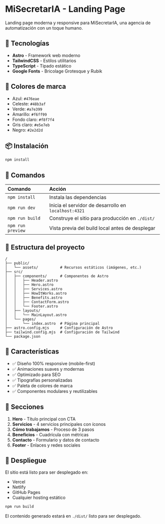 # MiSecretarIA - Landing Page

Landing page moderna y responsive para MiSecretarIA, una agencia de automatización con un toque humano.

## 🚀 Tecnologías

- **Astro** - Framework web moderno
- **TailwindCSS** - Estilos utilitarios
- **TypeScript** - Tipado estático
- **Google Fonts** - Bricolage Grotesque y Rubik

## 🎨 Colores de marca

- Azul: `#476eae`
- Celeste: `#48b3af`
- Verde: `#a7e399`
- Amarillo: `#f6ff99`
- Fondo claro: `#f8f7f4`
- Gris claro: `#e5e7eb`
- Negro: `#2e2d2d`

## 📦 Instalación

```bash
npm install
```

## 🧞 Comandos

| Comando           | Acción                                               |
| :---------------- | :--------------------------------------------------- |
| `npm install`     | Instala las dependencias                             |
| `npm run dev`     | Inicia el servidor de desarrollo en `localhost:4321` |
| `npm run build`   | Construye el sitio para producción en `./dist/`      |
| `npm run preview` | Vista previa del build local antes de desplegar      |

## 📂 Estructura del proyecto

```
/
├── public/
│   └── assets/          # Recursos estáticos (imágenes, etc.)
├── src/
│   ├── components/      # Componentes de Astro
│   │   ├── Header.astro
│   │   ├── Hero.astro
│   │   ├── Services.astro
│   │   ├── HowItWorks.astro
│   │   ├── Benefits.astro
│   │   ├── ContactForm.astro
│   │   └── Footer.astro
│   ├── layouts/
│   │   └── MainLayout.astro
│   └── pages/
│       └── index.astro  # Página principal
├── astro.config.mjs     # Configuración de Astro
├── tailwind.config.mjs  # Configuración de Tailwind
└── package.json
```

## 🎯 Características

- ✅ Diseño 100% responsive (mobile-first)
- ✅ Animaciones suaves y modernas
- ✅ Optimizado para SEO
- ✅ Tipografías personalizadas
- ✅ Paleta de colores de marca
- ✅ Componentes modulares y reutilizables

## 📄 Secciones

1. **Hero** - Título principal con CTA
2. **Servicios** - 4 servicios principales con íconos
3. **Cómo trabajamos** - Proceso de 3 pasos
4. **Beneficios** - Cuadrícula con métricas
5. **Contacto** - Formulario y datos de contacto
6. **Footer** - Enlaces y redes sociales

## 🚀 Despliegue

El sitio está listo para ser desplegado en:

- Vercel
- Netlify
- GitHub Pages
- Cualquier hosting estático

```bash
npm run build
```

El contenido generado estará en `./dist/` listo para ser desplegado.
